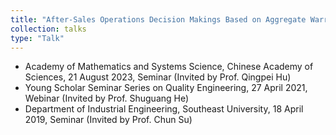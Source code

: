 ```yaml
---
title: "After-Sales Operations Decision Makings Based on Aggregate Warranty Claims Modelling"
collection: talks
type: "Talk"
---
```

<ul>
  <li>Academy of Mathematics and Systems Science, Chinese Academy of Sciences, 21 August 2023, Seminar (Invited by Prof. Qingpei Hu)</li>
  <li>Young Scholar Seminar Series on Quality Engineering, 27 April 2021, Webinar (Invited by Prof. Shuguang He)</li>
  <li>Department of Industrial Engineering, Southeast University, 18 April 2019, Seminar (Invited by Prof. Chun Su)</li>
</ul>


